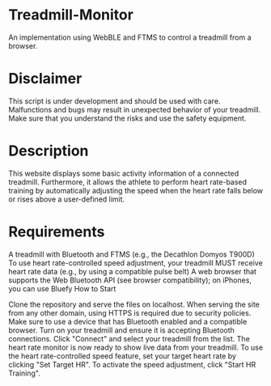 # Treadmill-Monitor

An implementation using WebBLE and FTMS to control a treadmill from a browser.

# Disclaimer

This script is under development and should be used with care. Malfunctions and bugs may result in unexpected behavior of your treadmill. Make sure that you understand the risks and use the safety equipment.

# Description

This website displays some basic activity information of a connected treadmill. Furthermore, it allows the athlete to perform heart rate-based training by automatically adjusting the speed when the heart rate falls below or rises above a user-defined limit.

# Requirements

A treadmill with Bluetooth and FTMS (e.g., the Decathlon Domyos T900D)
To use heart rate-controlled speed adjustment, your treadmill MUST receive heart rate data (e.g., by using a compatible pulse belt)
A web browser that supports the Web Bluetooth API (see browser compatibility); on iPhones, you can use Bluefy
How to Start

Clone the repository and serve the files on localhost. When serving the site from any other domain, using HTTPS is required due to security policies. Make sure to use a device that has Bluetooth enabled and a compatible browser. Turn on your treadmill and ensure it is accepting Bluetooth connections. Click "Connect" and select your treadmill from the list. The heart rate monitor is now ready to show live data from your treadmill. To use the heart rate-controlled speed feature, set your target heart rate by clicking "Set Target HR". To activate the speed adjustment, click "Start HR Training".
